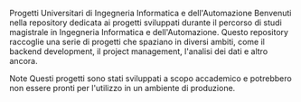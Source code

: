 Progetti Universitari di Ingegneria Informatica e dell'Automazione
Benvenuti nella repository dedicata ai progetti sviluppati durante il percorso di studi magistrale in Ingegneria Informatica e dell'Automazione. Questo repository raccoglie una serie di progetti che spaziano in diversi ambiti, come il backend development, il project management, l'analisi dei dati e altro ancora.

Note
Questi progetti sono stati sviluppati a scopo accademico e potrebbero non essere pronti per l'utilizzo in un ambiente di produzione.
